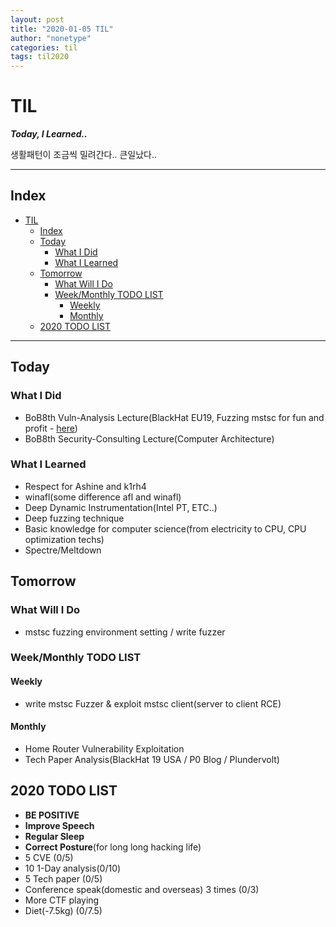 ```yaml
---
layout: post
title: "2020-01-05 TIL"
author: "nonetype"
categories: til
tags: til2020
---
```


# TIL
***Today, I Learned..***

생활패턴이 조금씩 밀려간다.. 큰일났다..

---
## Index

<!-- @import "[TOC]" {cmd="toc" depthFrom=1 depthTo=6 orderedList=false} -->
<!-- code_chunk_output -->

- [TIL](#til)
  - [Index](#index)
  - [Today](#today)
    - [What I Did](#what-i-did)
    - [What I Learned](#what-i-learned)
  - [Tomorrow](#tomorrow)
    - [What Will I Do](#what-will-i-do)
    - [Week/Monthly TODO LIST](#weekmonthly-todo-list)
      - [Weekly](#weekly)
      - [Monthly](#monthly)
  - [2020 TODO LIST](#2020-todo-list)

<!-- /code_chunk_output -->

---


## Today
### What I Did
- BoB8th Vuln-Analysis Lecture(BlackHat EU19, Fuzzing mstsc for fun and profit - [here](https://www.blackhat.com/eu-19/briefings/schedule/index.html#fuzzing-and-exploiting-virtual-channels-in-microsoft-remote-desktop-protocol-for-fun-and-profit-17789))
- BoB8th Security-Consulting Lecture(Computer Architecture)

### What I Learned
- Respect for Ashine and k1rh4
- winafl(some difference afl and winafl)
- Deep Dynamic Instrumentation(Intel PT, ETC..)
- Deep fuzzing technique
- Basic knowledge for computer science(from electricity to CPU, CPU optimization techs)
- Spectre/Meltdown

## Tomorrow
### What Will I Do
- mstsc fuzzing environment setting / write fuzzer

### Week/Monthly TODO LIST
#### Weekly
- write mstsc Fuzzer & exploit mstsc client(server to client RCE)

#### Monthly
- Home Router Vulnerability Exploitation
- Tech Paper Analysis(BlackHat 19 USA / P0 Blog / Plundervolt)


## 2020 TODO LIST
- **BE POSITIVE**
- **Improve Speech**
- **Regular Sleep**
- **Correct Posture**(for long long hacking life)
- 5 CVE (0/5)
- 10 1-Day analysis(0/10)
- 5 Tech paper (0/5)
- Conference speak(domestic and overseas) 3 times (0/3)
- More CTF playing
- Diet(-7.5kg) (0/7.5)
